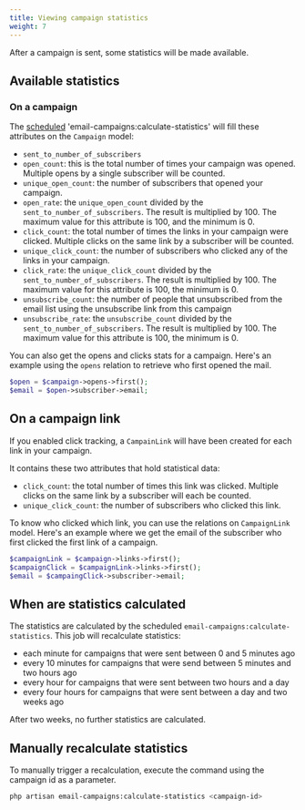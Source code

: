```yaml
---
title: Viewing campaign statistics
weight: 7
---
```


After a campaign is sent, some statistics will be made available.

## Available statistics

### On a campaign

The [scheduled](/docs/laravel-mailcoach/v4/installation/in-an-existing-laravel-app#schedule-the-commands) 'email-campaigns:calculate-statistics' will fill these attributes on the `Campaign` model:

- `sent_to_number_of_subscribers`
- `open_count`: this is the total number of times your campaign was opened. Multiple opens by a single subscriber will be counted.
- `unique_open_count`: the number of subscribers that opened your campaign.
- `open_rate`: the `unique_open_count` divided by the `sent_to_number_of_subscribers`. The result is multiplied by 100. The maximum value for this attribute is 100, and the minimum is 0.
- `click_count`: the total number of times the links in your campaign were clicked. Multiple clicks on the same link by a subscriber will be counted.
- `unique_click_count`: the number of subscribers who clicked any of the links in your campaign.
- `click_rate`: the `unique_click_count` divided by the `sent_to_number_of_subscribers`. The result is multiplied by 100. The maximum value for this attribute is 100, the minimum is 0.
- `unsubscribe_count`: the number of people that unsubscribed from the email list using the unsubscribe link from this campaign
- `unsubscribe_rate`: the `unsubscribe_count` divided by the `sent_to_number_of_subscribers`. The result is multiplied by 100. The maximum value for this attribute is 100, the minimum is 0.

You can also get the opens and clicks stats for a campaign. Here's an example using the `opens` relation to retrieve who first opened the mail.

```php
$open = $campaign->opens->first();
$email = $open->subscriber->email;
```

## On a campaign link

If you enabled click tracking, a `CampainLink` will have been created for each link in your campaign.

It contains these two attributes that hold statistical data:

- `click_count`: the total number of times this link was clicked. Multiple clicks on the same link by a subscriber will each be counted.
- `unique_click_count`: the number of subscribers who clicked this link.

To know who clicked which link, you can use the relations on `CampaignLink` model. Here's an example where we get the email of the subscriber who first clicked the first link of a campaign.

```php
$campaignLink = $campaign->links->first();
$campaignClick = $campaignLink->links->first();
$email = $campaingClick->subscriber->email;
```

## When are statistics calculated

The statistics are calculated by the scheduled `email-campaigns:calculate-statistics`. This job will recalculate statistics:

- each minute for campaigns that were sent between 0 and 5 minutes ago
- every 10 minutes for campaigns that were send between 5 minutes and two hours ago
- every hour for campaigns that were sent between two hours and a day
- every four hours for campaigns that were sent between a day and two weeks ago

After two weeks, no further statistics are calculated.

## Manually recalculate statistics

To manually trigger a recalculation, execute the command using the campaign id as a parameter.

```bash
php artisan email-campaigns:calculate-statistics <campaign-id>
```
